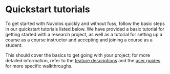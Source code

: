 # Quickstart tutorials

To get started with Nuvolos quickly and without fuss, follow the basic steps in our quickstart tutorials listed below. We have provided a basic tutorial for getting started with a research project, as well as a tutorial for setting up a course as a course instructor and accepting and joining a course as a student.

This should cover the basics to get going with your project; for more detailed information, refer to the [feature descriptions](broken-reference) and the [user guides](broken-reference) for more specific walkthroughs.
